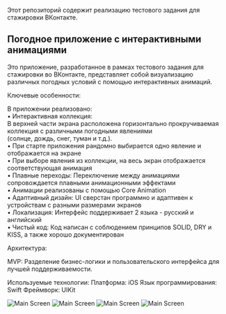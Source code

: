 Этот репозиторий содержит реализацию тестового задания для стажировки ВКонтакте.

## Погодное приложение с интерактивными анимациями

Это приложение, разработанное в рамках тестового задания для стажировки во ВКонтакте, представляет собой визуализацию различных погодных условий с помощью интерактивных анимаций.

Ключевые особенности:

В приложении реализовано:  
• Интерактивная коллекция:  
В верхней части экрана расположена горизонтально прокручиваемая коллекция с различными погодными явлениями  
(солнце, дождь, снег, туман и т.д.).  
• При старте приложения рандомно выбирается одно явление и отображается на экране  
• При выборе явления из коллекции, на весь экран отображается соответствующая анимация  
• Плавные переходы: Переключение между анимациями сопровождается плавными анимационными эффектами  
• Анимации реализованы с помощью Core Animation   
• Адаптивный дизайн: UI сверстан программно и адаптивен к устройствам с разными размерами экранов  
• Локализация: Интерфейс поддерживает 2 языка - русский и английский   
• Чистый код: Код написан с соблюдением принципов SOLID, DRY и KISS, а также хорошо документирован  

Архитектура:

MVP: Разделение бизнес-логики и пользовательского интерфейса для лучшей поддерживаемости.

Используемые технологии:
Платформа: iOS 
Язык программирования: Swift 
Фреймворк: UIKit 

![Main Screen](https://github.com/LiliyaAndreeva/Weather-conditions/blob/main/Simulator%20Screenshot%20-%20iPhone%2015%20Pro%20Max%20-%202024-07-20%20at%2012.15.38.png)
![Main Screen](https://github.com/LiliyaAndreeva/Weather-conditions/blob/main/Simulator%20Screenshot%20-%20iPhone%2015%20Pro%20Max%20-%202024-07-20%20at%2012.15.41.png)
![Main Screen](https://github.com/LiliyaAndreeva/Weather-conditions/blob/main/Simulator%20Screenshot%20-%20iPhone%20SE%20(3rd%20generation)%20-%202024-07-20%20at%2012.14.03.png)
![Main Screen](https://github.com/LiliyaAndreeva/Weather-conditions/blob/main/Simulator%20Screenshot%20-%20iPhone%20SE%20(3rd%20generation)%20-%202024-07-20%20at%2012.14.07.png)
